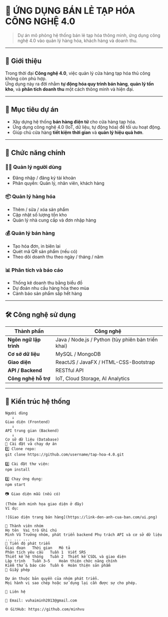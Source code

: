 # 🛒 ỨNG DỤNG BÁN LẺ TẠP HÓA CÔNG NGHỆ 4.0

> Dự án mô phỏng hệ thống bán lẻ tạp hóa thông minh, ứng dụng công nghệ 4.0 vào quản lý hàng hóa, khách hàng và doanh thu.

---

## 🚀 Giới thiệu

Trong thời đại **Công nghệ 4.0**, việc quản lý cửa hàng tạp hóa thủ công không còn phù hợp.  
Ứng dụng này ra đời nhằm **tự động hóa quy trình bán hàng**, **quản lý tồn kho**, và **phân tích doanh thu** một cách thông minh và hiện đại.

---

## 🎯 Mục tiêu dự án

- Xây dựng hệ thống **bán hàng điện tử** cho cửa hàng tạp hóa.  
- Ứng dụng công nghệ 4.0 (IoT, dữ liệu, tự động hóa) để tối ưu hoạt động.  
- Giúp chủ cửa hàng **tiết kiệm thời gian** và **quản lý hiệu quả hơn**.

---

## 🧩 Chức năng chính

### 👨‍💼 Quản lý người dùng
- Đăng nhập / đăng ký tài khoản  
- Phân quyền: Quản lý, nhân viên, khách hàng  

### 📦 Quản lý hàng hóa
- Thêm / sửa / xóa sản phẩm  
- Cập nhật số lượng tồn kho  
- Quản lý nhà cung cấp và đơn nhập hàng  

### 💰 Quản lý bán hàng
- Tạo hóa đơn, in biên lai  
- Quét mã QR sản phẩm (nếu có)  
- Theo dõi doanh thu theo ngày / tháng / năm  

### 📊 Phân tích và báo cáo
- Thống kê doanh thu bằng biểu đồ  
- Dự đoán nhu cầu hàng hóa theo mùa  
- Cảnh báo sản phẩm sắp hết hàng  

---

## 🛠️ Công nghệ sử dụng

| Thành phần | Công nghệ |
|-------------|------------|
| **Ngôn ngữ lập trình** | Java / Node.js / Python (tùy phiên bản triển khai) |
| **Cơ sở dữ liệu** | MySQL / MongoDB |
| **Giao diện** | ReactJS / JavaFX / HTML-CSS-Bootstrap |
| **API / Backend** | RESTful API |
| **Công nghệ hỗ trợ** | IoT, Cloud Storage, AI Analytics |

---

## 🧱 Kiến trúc hệ thống

```plaintext
Người dùng
   ↓
Giao diện (Frontend)
   ↓
API trung gian (Backend)
   ↓
Cơ sở dữ liệu (Database)
🧰 Cài đặt và chạy dự án
1️⃣ Clone repo:
git clone https://github.com/username/tap-hoa-4.0.git

2️⃣ Cài đặt thư viện:
npm install

3️⃣ Chạy ứng dụng:
npm start

📷 Giao diện mẫu (nếu có)

(Thêm ảnh minh họa giao diện ở đây)
Ví dụ:

![Giao diện trang bán hàng](https://link-den-anh-cua-ban.com/ui.png)

👥 Thành viên nhóm
Họ tên	Vai trò	Ghi chú
Minh Vũ	Trưởng nhóm, phát triển backend	Phụ trách API và cơ sở dữ liệu
...	...	...
📅 Tiến độ phát triển
Giai đoạn	Thời gian	Mô tả
Phân tích yêu cầu	Tuần 1	Viết SRS
Thiết kế hệ thống	Tuần 2	Thiết kế CSDL và giao diện
Lập trình	Tuần 3–5	Hoàn thiện chức năng chính
Kiểm thử & báo cáo	Tuần 6	Hoàn thiện sản phẩm
📄 Giấy phép

Dự án thuộc bản quyền của nhóm phát triển.
Mọi hành vi sao chép hoặc sử dụng lại cần được sự cho phép.

💬 Liên hệ

📧 Email: vuhaiminh2013@gmail.com

🌐 GitHub: https://github.com/minhvu
